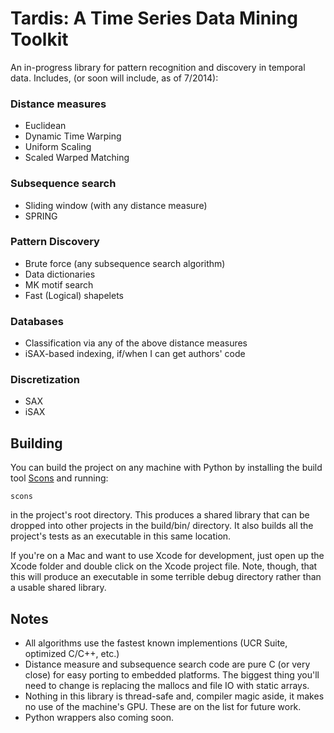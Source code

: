 Tardis: A Time Series Data Mining Toolkit
=========================================

An in-progress library for pattern recognition and discovery in temporal data. Includes, (or soon will include, as of 7/2014):

### Distance measures
- Euclidean
- Dynamic Time Warping
- Uniform Scaling
- Scaled Warped Matching

### Subsequence search
- Sliding window (with any distance measure)
- SPRING

### Pattern Discovery
- Brute force (any subsequence search algorithm)
- Data dictionaries
- MK motif search
- Fast (Logical) shapelets

### Databases
- Classification via any of the above distance measures
- iSAX-based indexing, if/when I can get authors' code

### Discretization
- SAX
- iSAX


## Building

You can build the project on any machine with Python by installing the build tool [Scons](http://www.scons.org/doc/2.3.0/HTML/scons-user/x121.html) and running:

	scons

in the project's root directory. This produces a shared library that can be dropped into other projects in the build/bin/ directory. It also builds all the project's tests as an executable in this same location.

If you're on a Mac and want to use Xcode for development, just open up the Xcode folder and double click on the Xcode project file. Note, though, that this will produce an executable in some terrible debug directory rather than a usable shared library.

## Notes

- All algorithms use the fastest known implementions (UCR Suite, optimized C/C++, etc.)
- Distance measure and subsequence search code are pure C (or very close) for easy porting to embedded platforms. The biggest thing you'll need to change is replacing the mallocs and file IO with static arrays.
- Nothing in this library is thread-safe and, compiler magic aside, it makes no use of the machine's GPU. These are on the list for future work.
- Python wrappers also coming soon.
